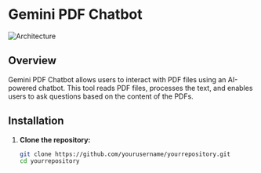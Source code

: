 # Gemini PDF Chatbot

![Architecture](https://ibb.co/6Hs6Tmn)

## Overview

Gemini PDF Chatbot allows users to interact with PDF files using an AI-powered chatbot. This tool reads PDF files, processes the text, and enables users to ask questions based on the content of the PDFs.

## Installation

1. **Clone the repository:**
   ```sh
   git clone https://github.com/yourusername/yourrepository.git
   cd yourrepository
